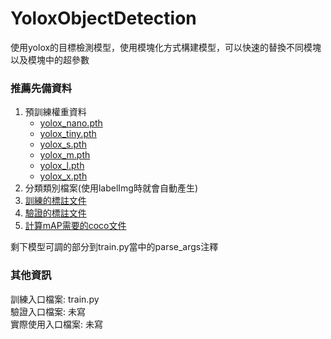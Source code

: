 # YoloxObjectDetection

使用yolox的目標檢測模型，使用模塊化方式構建模型，可以快速的替換不同模塊以及模塊中的超參數

### 推薦先備資料

1. 預訓練權重資料
   - [yolox_nano.pth](https://github.com/bubbliiiing/yolox-pytorch/releases/download/v1.0/yolox_nano.pth)
   - [yolox_tiny.pth](https://github.com/bubbliiiing/yolox-pytorch/releases/download/v1.0/yolox_tiny.pth)
   - [yolox_s.pth](https://github.com/bubbliiiing/yolox-pytorch/releases/download/v1.0/yolox_s.pth)
   - [yolox_m.pth](https://github.com/bubbliiiing/yolox-pytorch/releases/download/v1.0/yolox_m.pth)
   - [yolox_l.pth](https://github.com/bubbliiiing/yolox-pytorch/releases/download/v1.0/yolox_l.pth)
   - [yolox_x.pth](https://github.com/bubbliiiing/yolox-pytorch/releases/download/v1.0/yolox_x.pth)
2. 分類類別檔案(使用labelImg時就會自動產生)
3. [訓練的標註文件](https://github.com/chris901003/DeepLearning/blob/main/some_utils/labelImg2yolox.py)
4. [驗證的標註文件](https://github.com/chris901003/DeepLearning/blob/main/some_utils/labelImg2yolox.py)
5. [計算mAP需要的coco文件](https://github.com/chris901003/DeepLearning/blob/main/some_utils/labelImg2coco.py)

剩下模型可調的部分到train.py當中的parse_args注釋


### 其他資訊
訓練入口檔案: train.py\
驗證入口檔案: 未寫\
實際使用入口檔案: 未寫
